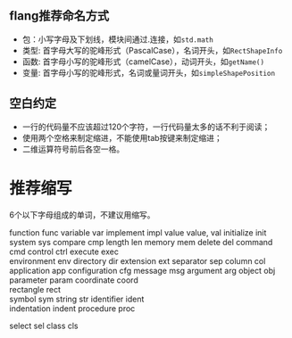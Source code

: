 ## flang推荐命名方式

+ 包：小写字母及下划线，模块间通过.连接，如`std.math`
+ 类型: 首字母大写的驼峰形式（PascalCase），名词开头，如`RectShapeInfo`
+ 函数: 首字母小写的驼峰形式（camelCase），动词开头，如`getName()`
+ 变量: 首字母小写的驼峰形式，名词或量词开头，如`simpleShapePosition`

## 空白约定

+ 一行的代码量不应该超过120个字符，一行代码量太多的话不利于阅读；
+ 使用两个空格来制定缩进，不能使用tab按键来制定缩进；
+ 二维运算符号前后各空一格。

# 推荐缩写

6个以下字母组成的单词，不建议用缩写。

function func
variable var
implement impl
value value, val
initialize init
system sys
compare	cmp
length	len	
memory	mem
delete	del	
command	cmd
control ctrl
execute	exec	
environment	env	
directory	dir
extension	ext	
separator	sep	
column	col
application	app	
configuration	cfg	
message	msg	
argument	arg	
object	obj	
parameter	param
coordinate coord	
rectangle rect	
symbol	sym	
string	str	
identifier	ident	
indentation	indent
procedure	proc

select sel
class cls